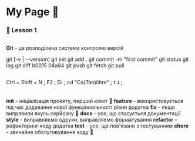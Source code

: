 # My Page :bookmark:

### :green_heart: Lesson 1

```

```

**Git** - це розподілена система контролю версій

git [-v | --version]
git init
git add .
git commit -m "first commit"
git status
git log
git diff b0015 04a84
git push
git fetch
git pull

```

```

Ctrl + Shift + N ; F2 ; D: ; cd "Ca(Tab)libre" ; 🠕 🠗 ;

```

```

**init** - ініціалізація проекту, перший коміт :seedling:
**feature** - використовується під час додавання нової функціональності рівня додатка
**fix** - якщо виправили якусь серйозну :bug:
**docs** - усе, що стосується документації
**style** - виправляємо одруки, виправляємо форматування
**refactor** - рефакторинг коду додатка
**test** - усе, що пов'язано з тестуванням
**chore** - звичайне обслуговування коду :money_with_wings:

```

```

